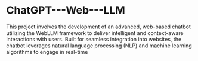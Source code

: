 # ChatGPT---Web---LLM
This project involves the development of an advanced, web-based chatbot utilizing the WebLLM framework to deliver intelligent and context-aware interactions with users. Built for seamless integration into websites, the chatbot leverages natural language processing (NLP) and machine learning algorithms to engage in real-time
